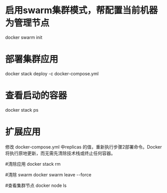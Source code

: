  # 启用swarm集群模式，帮配置当前机器为管理节点
 docker swarm init
 
 # 部署集群应用
 docker stack deploy -c docker-compose.yml <deploy-name>
 
 # 查看启动的容器
 docker stack ps <deploy-name>
 
 # 扩展应用
  修改 docker-compose.yml 中replicas 的值，重新执行步骤2部署命令。Docker 将执行原地更新，而无需先清除技术栈或终止任何容器。
 
 #清除应用
 docker stack rm <deploy-name>
 
 #清除 swarm
 docker swarm leave --force
 
 #查看集群节点
 docker node ls
 
 